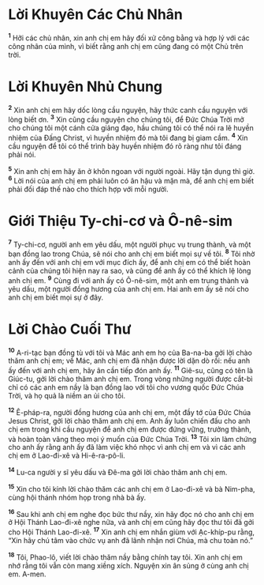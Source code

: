 # Lời Khuyên Các Chủ Nhân
<sup><b>1</b></sup> Hỡi các chủ nhân, xin anh chị em hãy đối xử công bằng và hợp lý với các công nhân của mình, vì biết rằng anh chị em cũng đang có một Chủ trên trời.


# Lời Khuyên Nhủ Chung
<sup><b>2</b></sup> Xin anh chị em hãy dốc lòng cầu nguyện, hãy thức canh cầu nguyện với lòng biết ơn. <sup><b>3</b></sup> Xin cũng cầu nguyện cho chúng tôi, để Ðức Chúa Trời mở cho chúng tôi một cánh cửa giảng đạo, hầu chúng tôi có thể nói ra lẽ huyền nhiệm của Ðấng Christ, vì huyền nhiệm đó mà tôi đang bị giam cầm. <sup><b>4</b></sup> Xin cầu nguyện để tôi có thể trình bày huyền nhiệm đó rõ ràng như tôi đáng phải nói.

<sup><b>5</b></sup> Xin anh chị em hãy ăn ở khôn ngoan với người ngoài. Hãy tận dụng thì giờ. <sup><b>6</b></sup> Lời nói của anh chị em phải luôn có ân hậu và mặn mà, để anh chị em biết phải đối đáp thế nào cho thích hợp với mỗi người.


# Giới Thiệu Ty-chi-cơ và Ô-nê-sim
<sup><b>7</b></sup> Ty-chi-cơ, người anh em yêu dấu, một người phục vụ trung thành, và một bạn đồng lao trong Chúa, sẽ nói cho anh chị em biết mọi sự về tôi. <sup><b>8</b></sup> Tôi nhờ anh ấy đến với anh chị em với mục đích ấy, để anh chị em có thể biết hoàn cảnh của chúng tôi hiện nay ra sao, và cũng để anh ấy có thể khích lệ lòng anh chị em. <sup><b>9</b></sup> Cùng đi với anh ấy có Ô-nê-sim, một anh em trung thành và yêu dấu, một người đồng hương của anh chị em. Hai anh em ấy sẽ nói cho anh chị em biết mọi sự ở đây.


# Lời Chào Cuối Thư
<sup><b>10</b></sup> A-ri-tạc bạn đồng tù với tôi và Mác anh em họ của Ba-na-ba gởi lời chào thăm anh chị em; về Mác, anh chị em đã nhận được lời dặn dò rồi: nếu anh ấy đến với anh chị em, hãy ân cần tiếp đón anh ấy. <sup><b>11</b></sup> Giê-su, cũng có tên là Giúc-tu, gởi lời chào thăm anh chị em. Trong vòng những người được cắt-bì chỉ có các anh em nầy là bạn đồng lao với tôi cho vương quốc Ðức Chúa Trời, và họ quả là niềm an ủi cho tôi.

<sup><b>12</b></sup> Ê-pháp-ra, người đồng hương của anh chị em, một đầy tớ của Ðức Chúa Jesus Christ, gởi lời chào thăm anh chị em. Anh ấy luôn chiến đấu cho anh chị em trong khi cầu nguyện để anh chị em được đứng vững, trưởng thành, và hoàn toàn vâng theo mọi ý muốn của Ðức Chúa Trời. <sup><b>13</b></sup> Tôi xin làm chứng cho anh ấy rằng anh ấy đã làm việc khó nhọc vì anh chị em và vì các anh chị em ở Lao-đi-xê và Hi-ê-ra-pô-li.

<sup><b>14</b></sup> Lu-ca người y sĩ yêu dấu và Ðê-ma gởi lời chào thăm anh chị em.

<sup><b>15</b></sup> Xin cho tôi kính lời chào thăm các anh chị em ở Lao-đi-xê và bà Nim-pha, cùng hội thánh nhóm họp trong nhà bà ấy.

<sup><b>16</b></sup> Sau khi anh chị em nghe đọc bức thư nầy, xin hãy đọc nó cho anh chị em ở Hội Thánh Lao-đi-xê nghe nữa, và anh chị em cũng hãy đọc thư tôi đã gởi cho Hội Thánh Lao-đi-xê. <sup><b>17</b></sup> Xin anh chị em nhắn giùm với Ạc-khíp-pu rằng, “Xin hãy chú tâm vào chức vụ anh đã lãnh nhận nơi Chúa, mà chu toàn nó.”

<sup><b>18</b></sup> Tôi, Phao-lô, viết lời chào thăm nầy bằng chính tay tôi. Xin anh chị em nhớ rằng tôi vẫn còn mang xiềng xích. Nguyện xin ân sủng ở cùng anh chị em. A-men.